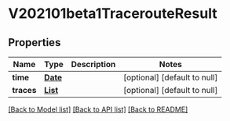 # V202101beta1TracerouteResult
## Properties

Name | Type | Description | Notes
------------ | ------------- | ------------- | -------------
**time** | [**Date**](DateTime.md) |  | [optional] [default to null]
**traces** | [**List**](v202101beta1Trace.md) |  | [optional] [default to null]

[[Back to Model list]](../README.md#documentation-for-models) [[Back to API list]](../README.md#documentation-for-api-endpoints) [[Back to README]](../README.md)

